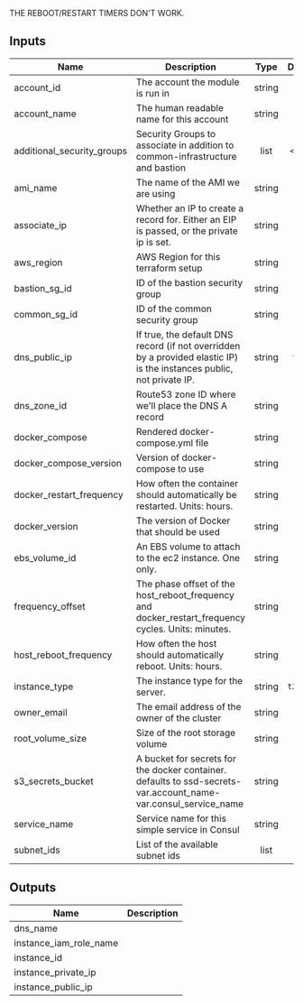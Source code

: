 THE REBOOT/RESTART TIMERS DON'T WORK.

## Inputs

| Name | Description | Type | Default | Required |
|------|-------------|:----:|:-----:|:-----:|
| account_id | The account the module is run in | string | - | yes |
| account_name | The human readable name for this account | string | - | yes |
| additional_security_groups | Security Groups to associate in addition to common-infrastructure and bastion | list | `<list>` | no |
| ami_name | The name of the AMI we are using | string | - | yes |
| associate_ip | Whether an IP to create a record for. Either an EIP is passed, or the private ip is set. | string | `` | no |
| aws_region | AWS Region for this terraform setup | string | - | yes |
| bastion_sg_id | ID of the bastion security group | string | - | yes |
| common_sg_id | ID of the common security group | string | - | yes |
| dns_public_ip | If true, the default DNS record (if not overridden by a provided elastic IP) is the instances public, not private IP. | string | `false` | no |
| dns_zone_id | Route53 zone ID where we'll place the DNS A record | string | - | yes |
| docker_compose | Rendered docker-compose.yml file | string | - | yes |
| docker_compose_version | Version of docker-compose to use | string | - | yes |
| docker_restart_frequency | How often the container should automatically be restarted. Units: hours. | string | `0` | no |
| docker_version | The version of Docker that should be used | string | - | yes |
| ebs_volume_id | An EBS volume to attach to the ec2 instance. One only. | string | `` | no |
| frequency_offset | The phase offset of the host_reboot_frequency and docker_restart_frequency cycles. Units: minutes. | string | `10` | no |
| host_reboot_frequency | How often the host should automatically reboot. Units: hours. | string | `0` | no |
| instance_type | The instance type for the server. | string | `t2.nano` | no |
| owner_email | The email address of the owner of the cluster | string | - | yes |
| root_volume_size | Size of the root storage volume | string | `8` | no |
| s3_secrets_bucket | A bucket for secrets for the docker container. defaults to ssd-secrets-var.account_name-var.consul_service_name | string | `` | no |
| service_name | Service name for this simple service in Consul | string | - | yes |
| subnet_ids | List of the available subnet ids | list | - | yes |

## Outputs

| Name | Description |
|------|-------------|
| dns_name |  |
| instance_iam_role_name |  |
| instance_id |  |
| instance_private_ip |  |
| instance_public_ip |  |

